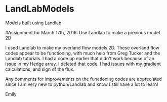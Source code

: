 # LandLabModels
Models built using Landlab

#Assignment for March 17th, 2016: Use Landlab to make a previous model 2D
<p> I used Landlab to make my overland flow models 2D. These overland flow codes appear to be functioning, with much help from Greg Tucker and the Landlab tutorials. I had a code up earlier that didn't work because of an issue in my Hedge array. I deleted that code. I had issues with my gradient calculations, and sign of the flux.</p>
<p>Any comments for improvements on the functioning codes are appreciated since I am very new to python/Landlab and know I still have a lot to learn!</p>
<p> </p>
<p> Emily</p>
